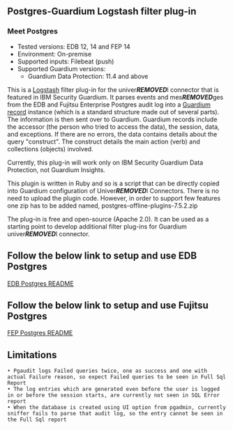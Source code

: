 ## Postgres-Guardium Logstash filter plug-in
### Meet Postgres
* Tested versions: EDB 12, 14 and FEP 14
* Environment: On-premise
* Supported inputs: Filebeat (push)
* Supported Guardium versions:
    * Guardium Data Protection: 11.4 and above

This is a [Logstash](https://github.com/elastic/logstash) filter plug-in for the univer***REMOVED***l connector that is featured in IBM Security Guardium. It parses events and mes***REMOVED***ges from the EDB and Fujitsu Enterprise Postgres audit log into a [Guardium record](https://github.com/IBM/univer***REMOVED***l-connectors/blob/main/common/src/main/java/com/ibm/guardium/univer***REMOVED***lconnector/commons/structures/Record.java) instance (which is a standard structure made out of several parts). The information is then sent over to Guardium. Guardium records include the accessor (the person who tried to access the data), the session, data, and exceptions. If there are no errors, the data contains details about the query "construct". The construct details the main action (verb) and collections (objects) involved.

Currently, this plug-in will work only on IBM Security Guardium Data Protection, not Guardium Insights.

This plugin is written in Ruby and so is a script that can be directly copied into Guardium configuration of Univer***REMOVED***l Connectors. There is no need to upload the plugin code. However, in order to support few features one zip has to be added named, postgres-offline-plugins-7.5.2.zip

The plug-in is free and open-source (Apache 2.0). It can be used as a starting point to develop additional filter plug-ins for Guardium univer***REMOVED***l connector.

## Follow the below link to setup and use EDB Postgres

[EDB Postgres README](./EDBPostgres_README.md) 

## Follow the below link to setup and use Fujitsu Postgres

[FEP Postgres README](./FEPostgres_README.md) 

## Limitations
	• Pgaudit logs Failed queries twice, one as success and one with actual Failure reason, so expect Failed queries to be seen in Full Sql Report
	• The log entries which are generated even before the user is logged in or before the session starts, are currently not seen in SQL Error report
	• When the database is created using UI option from pgadmin, currently sniffer fails to parse that audit log, so the entry cannot be seen in the Full Sql report